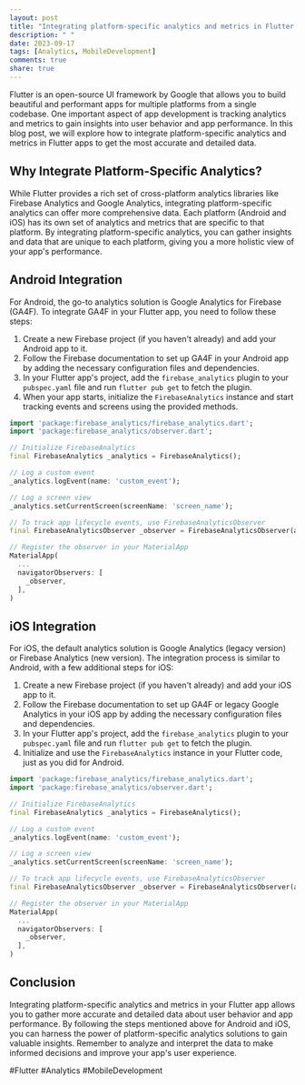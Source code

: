 ```yaml
---
layout: post
title: "Integrating platform-specific analytics and metrics in Flutter apps."
description: " "
date: 2023-09-17
tags: [Analytics, MobileDevelopment]
comments: true
share: true
---
```


Flutter is an open-source UI framework by Google that allows you to build beautiful and performant apps for multiple platforms from a single codebase. One important aspect of app development is tracking analytics and metrics to gain insights into user behavior and app performance. In this blog post, we will explore how to integrate platform-specific analytics and metrics in Flutter apps to get the most accurate and detailed data.

## Why Integrate Platform-Specific Analytics?

While Flutter provides a rich set of cross-platform analytics libraries like Firebase Analytics and Google Analytics, integrating platform-specific analytics can offer more comprehensive data. Each platform (Android and iOS) has its own set of analytics and metrics that are specific to that platform. By integrating platform-specific analytics, you can gather insights and data that are unique to each platform, giving you a more holistic view of your app's performance.

## Android Integration

For Android, the go-to analytics solution is Google Analytics for Firebase (GA4F). To integrate GA4F in your Flutter app, you need to follow these steps:

1. Create a new Firebase project (if you haven't already) and add your Android app to it.
2. Follow the Firebase documentation to set up GA4F in your Android app by adding the necessary configuration files and dependencies.
3. In your Flutter app's project, add the `firebase_analytics` plugin to your `pubspec.yaml` file and run `flutter pub get` to fetch the plugin.
4. When your app starts, initialize the `FirebaseAnalytics` instance and start tracking events and screens using the provided methods.

```dart
import 'package:firebase_analytics/firebase_analytics.dart';
import 'package:firebase_analytics/observer.dart';

// Initialize FirebaseAnalytics
final FirebaseAnalytics _analytics = FirebaseAnalytics();

// Log a custom event
_analytics.logEvent(name: 'custom_event');

// Log a screen view
_analytics.setCurrentScreen(screenName: 'screen_name');

// To track app lifecycle events, use FirebaseAnalyticsObserver
final FirebaseAnalyticsObserver _observer = FirebaseAnalyticsObserver(analytics: _analytics);

// Register the observer in your MaterialApp
MaterialApp(
  ...
  navigatorObservers: [
    _observer,
  ],
)
```

## iOS Integration

For iOS, the default analytics solution is Google Analytics (legacy version) or Firebase Analytics (new version). The integration process is similar to Android, with a few additional steps for iOS:

1. Create a new Firebase project (if you haven't already) and add your iOS app to it.
2. Follow the Firebase documentation to set up GA4F or legacy Google Analytics in your iOS app by adding the necessary configuration files and dependencies.
3. In your Flutter app's project, add the `firebase_analytics` plugin to your `pubspec.yaml` file and run `flutter pub get` to fetch the plugin.
4. Initialize and use the `FirebaseAnalytics` instance in your Flutter code, just as you did for Android.

```dart
import 'package:firebase_analytics/firebase_analytics.dart';
import 'package:firebase_analytics/observer.dart';

// Initialize FirebaseAnalytics
final FirebaseAnalytics _analytics = FirebaseAnalytics();

// Log a custom event
_analytics.logEvent(name: 'custom_event');

// Log a screen view
_analytics.setCurrentScreen(screenName: 'screen_name');

// To track app lifecycle events, use FirebaseAnalyticsObserver
final FirebaseAnalyticsObserver _observer = FirebaseAnalyticsObserver(analytics: _analytics);

// Register the observer in your MaterialApp
MaterialApp(
  ...
  navigatorObservers: [
    _observer,
  ],
)
```

## Conclusion

Integrating platform-specific analytics and metrics in your Flutter app allows you to gather more accurate and detailed data about user behavior and app performance. By following the steps mentioned above for Android and iOS, you can harness the power of platform-specific analytics solutions to gain valuable insights. Remember to analyze and interpret the data to make informed decisions and improve your app's user experience.

#Flutter #Analytics #MobileDevelopment